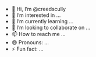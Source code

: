 - 👋 Hi, I’m @creedscully
- 👀 I’m interested in ...
- 🌱 I’m currently learning ...
- 💞️ I’m looking to collaborate on ...
- 📫 How to reach me ...
- 😄 Pronouns: ...
- ⚡ Fun fact: ...

<!---
creedscully/creedscully is a ✨ special ✨ repository because its `README.md` (this file) appears on your GitHub profile.
You can click the Preview link to take a look at your changes.
--->

